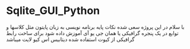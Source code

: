 # Sqlite_GUI_Python
با سلام
در این پروژه سعی شده نکات پایه برنامه نویسی به زبان پایتون مثل کلاسها و توابع در یک پنجره گرافیکی یا همان جی یو آی آموزش داده شود
برای ساخت رابط گرافیکی از کیوت استفاده شده
دیتابیس اس کیو لایت میباشد
